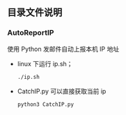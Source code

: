 ## 目录文件说明

### AutoReportIP

使用 Python 发邮件自动上报本机 IP 地址

* linux 下运行 ip.sh；

    ``` bash
    ./ip.sh 
    ```

* CatchIP.py 可以直接获取当前 ip

    ``` python
    python3 CatchIP.py
    ```

### 



